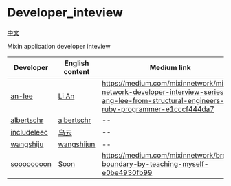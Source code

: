 
# Developer_inteview
[中文](https://github.com/awesome-mixin-network/Developer_inteview/blob/master/README_cn.md)

Mixin application developer inteview

|Developer|English content| Medium link|
|--|--|--| 
|[an-lee](https://github.com/an-lee)|[Li An](https://github.com/awesome-mixin-network/Developer_inteview/blob/master/developer_interview_li_an_en.md)|https://medium.com/mixinnetwork/mixin-network-developer-interview-series-ang-lee-from-structural-engineers-to-ruby-programmer-e1cccf444da7|
|[albertschr](https://github.com/albertschr)|[albertschr](https://github.com/awesome-mixin-network/Developer_inteview/blob/master/developer_interview_li_dagou_en.md)|--|
|[includeleec](https://github.com/includeleec)|[乌云](https://github.com/awesome-mixin-network/Developer_inteview/blob/master/developer_interview_wuyun_en.md)|--|
|[wangshiju](https://github.com/wangshijun)|[wangshijun](https://github.com/awesome-mixin-network/Developer_inteview/blob/master/developer_interview_wang_shijun_en.md)|--|
|[soooooooon](https://github.com/soooooooon)|[Soon](https://github.com/awesome-mixin-network/Developer_inteview/blob/master/developer_interview_soon_en.md)|https://medium.com/mixinnetwork/break-boundary-by-teaching-myself-e0be4930fb99|
